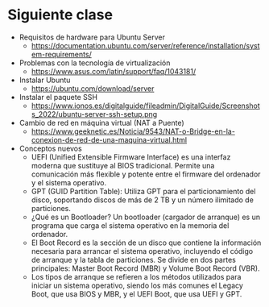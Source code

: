 # Siguiente clase

- Requisitos de hardware para Ubuntu Server
  - https://documentation.ubuntu.com/server/reference/installation/system-requirements/
- Problemas con la tecnología de virtualización
  - https://www.asus.com/latin/support/faq/1043181/
- Instalar Ubuntu
  - https://ubuntu.com/download/server
- Instalar el paquete SSH
  - https://www.ionos.es/digitalguide/fileadmin/DigitalGuide/Screenshots_2022/ubuntu-server-ssh-setup.png
- Cambio de red en máquina virtual (NAT a Puente)
  - https://www.geeknetic.es/Noticia/9543/NAT-o-Bridge-en-la-conexion-de-red-de-una-maquina-virtual.html
- Conceptos nuevos
  - UEFI (Unified Extensible Firmware Interface) es una interfaz moderna que sustituye al BIOS tradicional. Permite una comunicación más flexible y potente entre el firmware del ordenador y el sistema operativo.
  - GPT (GUID Partition Table): Utiliza GPT para el particionamiento del disco, soportando discos de más de 2 TB y un número ilimitado de particiones.
  - ¿Qué es un Bootloader? Un bootloader (cargador de arranque) es un programa que carga el sistema operativo en la memoria del ordenador.
  - El Boot Record es la sección de un disco que contiene la información necesaria para arrancar el sistema operativo, incluyendo el código de arranque y la tabla de particiones. Se divide en dos partes principales: Master Boot Record (MBR) y Volume Boot Record (VBR).
  - Los tipos de arranque se refieren a los métodos utilizados para iniciar un sistema operativo, siendo los más comunes el Legacy Boot, que usa BIOS y MBR, y el UEFI Boot, que usa UEFI y GPT.
